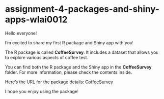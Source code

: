 
# assignment-4-packages-and-shiny-apps-wlai0012

Hello everyone!

I’m excited to share my first R package and Shiny app with you! 

The R package is called **CoffeeSurvey**. It includes a dataset that allows you to explore various aspects of coffee test.

You can find both the R package and the Shiny app in the **CoffeeSurvey** folder. For more information, please check the contents inside.

Here’s the URL for the package details: [CoffeeSurvey]()

I hope you enjoy using the package!